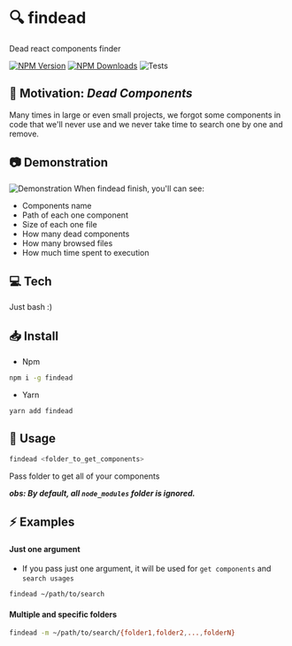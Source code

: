 # :mag: findead
Dead react components finder


[![NPM Version](https://img.shields.io/npm/v/findead?logo=npm)]()
[![NPM Downloads](https://img.shields.io/npm/dw/findead?logo=npm)]()
![Tests](https://github.com/narcello/findead/workflows/TESTS/badge.svg)

## :dart: Motivation: *Dead Components*
Many times in large or even small projects, we forgot some components in code that we'll never use and we never take time to search one by one and remove.

## :camera: Demonstration
![Demonstration](https://user-images.githubusercontent.com/6786382/73863397-c3d5aa00-481e-11ea-9360-0a530a93cd4a.png)
When findead finish, you'll can see:
* Components name
* Path of each one component
* Size of each one file
* How many dead components
* How many browsed files
* How much time spent to execution
## :computer: Tech
Just bash :) 

## :inbox_tray: Install
* Npm
```sh 
npm i -g findead
```
* Yarn
```sh 
yarn add findead
```

## :hammer: Usage
```bash
findead <folder_to_get_components>
```
Pass folder to get all of your components

___obs: By default, all `node_modules` folder is ignored.___

## :zap: Examples
#### Just one argument 
* If you pass just one argument, it will be used for `get components` and `search usages`
```bash
findead ~/path/to/search
```
#### Multiple and specific folders
 ```bash
findead -m ~/path/to/search/{folder1,folder2,...,folderN}
```

